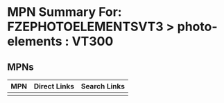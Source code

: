 



# MPN Summary For: FZEPHOTOELEMENTSVT3 > photo-elements : VT300

## MPNs
  

|MPN|Direct Links|Search Links|
| :--- | :--- | :--- |
||||
